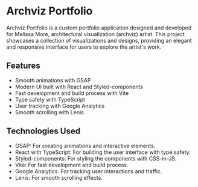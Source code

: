 # Archviz Portfolio

Archviz Portfolio is a custom portfolio application designed and developed for Melissa More, architectural visualization (archviz) artist. This project showcases a collection of visualizations and designs, providing an elegant and responsive interface for users to explore the artist's work.

## Features

- Smooth animations with GSAP
- Modern UI built with React and Styled-components
- Fast development and build process with Vite
- Type safety with TypeScript
- User tracking with Google Analytics
- Smooth scrolling with Lenis

## Technologies Used

- GSAP: For creating animations and interactive elements.
- React with TypeScript: For building the user interface with type safety.
- Styled-components: For styling the components with CSS-in-JS.
- Vite: For fast development and build process.
- Google Analytics: For tracking user interactions and traffic.
- Lenis: For smooth scrolling effects.
